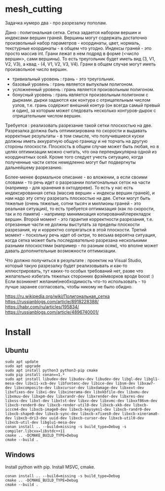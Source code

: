 # mesh_cutting
Задачка нумеро два - про разрезалку пополам.

Дано : полигональная сетка.
Сетка задается набором вершин и индексами вершин граней.
Вершины могут содержать достаточно произвольный набор параметров - 
координаты, цвет, нормаль, текстурные координаты - в общем что угодно.
Индексы граней - это просто массив int. Грани лежат в нем подряд в форме 
(<число вершин>, сами вершины).
То есть треугольник будет иметь вид (3, V1, V2, V3), а квад - (4, V1, V2, V3, V4).
Грани в общем случае могут иметь произвольное число вершин.
- тривиальный уровень : грань - это треугольник.
- базовый уровень : грань является выпуклым полигоном. 
- усложненный уровень : грань является произвольным полигоном.
- бонусный уровень : грань является произвольным полигоном с дырками.
дырки задаются как контура с отрицательным числом узлов, т.е.
грань содержит внешний контур (он всегда самый превый и один), 
за которым может следовать
несколько контуров-дырок с отрицательным числом вершин.

Требуется : реализовать разрезание такой сетки плоскостью на две.
Разрезалка должна быть оптимизирована по скорости и выдавать 
корректные результаты - 
в том смысле, что получившиеся куски должны иметь аккуратную 
общую границу и не торчать на другую стороны плоскости.
Плоскость в общем случае может быть любая, но в целях оптимизации 
можно считать, что она перпендикулярна одной 
из координатных осей. Кроме того следует учесть ситуацию, когда 
полученные части сеток немедленно могут быт подвергнуты
дальнейшему разрезанию.

Более-менее формальное описание - во вложении, а если своими
словами - то речь идет о разрезании полигональных сеток на части
(например - для хранения в октодереве). То есть у нас есть
индексированная сетка (массив вершин + индексы вершин граней), и нам
надо эту сетку разрезать плоскостью на две.
Сетки могут быть тяжелые (очень тяжелые, сотни тысяч и миллионы граней -
это реальная ситуация), то есть требуется оптимизация (как по скорости,
так и по памяти) - например минимизация копирований\перекладок вершин.
Второй момент - это гарантия корректности разрезания, т.е. отрезанные
части не должны выступать за пределы плоскости разрезания, ну и
корректно сопрягаться в этой плоскости.
Третий момент - поскольку речь идет об октри, то весьма вероятна
ситуация, когда сетка может быть последовательно разрезана несколькими
разными плоскостями (например - по разным осям), что вполне может давать
дополнительные возможности оптимизации.

Что должно получиться в результате : проектик на Visual Studio, который
такую разрезалку будет реализовывать и как-то иллюстрировать, тут
каких-то особых требований нет, разве что желательно избегать тяжелых
сторонних фрэймворков вроде boost :)
Если возникнет желание\необходимость что-то использовать - то лучше
заранее согласовать, чтобы никому не было обидно.

https://ru.wikipedia.org/wiki/Полигональная_сетка
https://russianblogs.com/article/8918228388/
https://habr.com/ru/articles/195834/
https://russianblogs.com/article/4896740001/



# Install 
## Ubuntu
```
sudo apt update
sudo apt upgrade
sudo apt install python3 python3-pip cmake
sudo pip install conan==1.*
sudo apt install libudev-dev libudev-dev libudev-dev libgl-dev libgl1-mesa-dev libx11-xcb-dev libfontenc-dev libice-dev libsm-dev libxaw7-dev libxcomposite-dev libxcursor-dev libxdamage-dev libxext-dev libxfixes-dev libxi-dev libxinerama-dev libxkbfile-dev libxmu-dev libxmuu-dev libxpm-dev libxrandr-dev libxrender-dev libxres-dev libxss-dev libxt-dev libxtst-dev libxv-dev libxvmc-dev libxxf86vm-dev libxcb-render0-dev libxcb-render-util0-dev libxcb-xkb-dev libxcb-icccm4-dev libxcb-image0-dev libxcb-keysyms1-dev libxcb-randr0-dev libxcb-shape0-dev libxcb-sync-dev libxcb-xfixes0-dev libxcb-xinerama0-dev libxcb-dri3-dev uuid-dev libxcb-cursor-dev libxcb-util0-dev libxcb-util-dev libglu1-mesa-dev
conan install .. --build=missing -s build_type=Debug -s compiler.libcxx=libstdc++11
cmake .. -DCMAKE_BUILD_TYPE=Debug
cmake --build .
```
## Windows
Install python with pip. Install MSVC, cmake.
```
conan install .. --build=missing -s build_type=Debug
cmake .. -DCMAKE_BUILD_TYPE=Debug
cmake --build .
```
